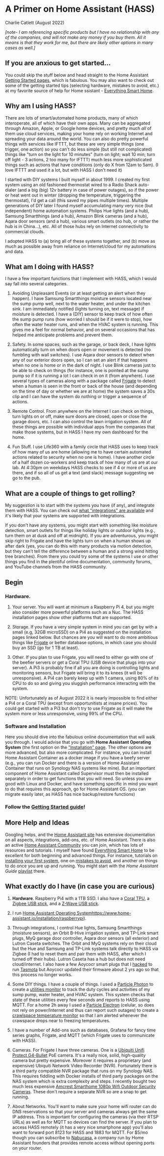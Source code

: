 # A Primer on Home Assistant (HASS)
Charlie Catlett (August 2022)

*[note- I am referencing specific products but I have no relationship with any of the companies, and will not make any money if you buy them.  All it means is that they work for me, but there are likely other options in many cases as well.]*

## If you are anxious to get started...

You could skip the stuff below and head straight to the Home Assistant [Getting Started pages](https://www.home-assistant.io/getting-started/), which is fabulous.  You may also want to check out some of the getting started tips (selecting hardware, mistakes to avoid, etc.) at my favorite source of help for Home ssistant - [Everything Smart Home](https://www.youtube.com/c/EverythingSmartHome).

## Why am I using HASS?

There are lots of smart/automated home products, many of which interoperate, all of which have their own apps. Many can be aggregated through Amazon, Apple, or Google home devices, and pretty much *all* of them use cloud services, making your home rely on working Internet and spreading your data around the world.  You can also do pretty powerful things with services like IFTTT, but these are very simple things (one trigger, one action) so you can't do less simple (but still not complicated) things like "turn on the light for 10 minutes" (turn on light; wait 10 min; turn off light - 3 actions, 2 too many for IFTTT) much less more sophisticated things such as actions that have conditions (only do X from 12am to 5am). (I love IFTTT and used it a lot, but with HASS I don't need it)

I started with DIY systems I built myself in about 1999. I created my first system using an old fashioned thermostat wired to a Radio Shack auto-dialer (and a big (big) 12v battery in case of power outages), so if the power or heat went out in winter (dropping the temperature, triggering the thermostat), I'd get a call (this saved my pipes multiple times).  Multiple generations of DIY later I found myself accumulating many very nice (but independent) home automation systems.  Philips Hue lights (and a hub), Samsung Smartthings (and a hub), Amazon Blink cameras (and a hub), Aqara door sensors (and a hub), various smart outlets (no hub, or rather the hub is in China...), etc.  All of those hubs rely on Internet connectivity to commercial clouds. 

I adopted HASS to (a) bring all of these systems together, and (b) move as much as possible away from reliance on Internet/cloud for my automations and data.

## What am I doing with HASS?

I have a few important functions that I implement with HASS, which I would say fall into several categories.

1. Avoiding Unpleasant Events (or at least getting an alert when they happen).  I have Samsung Smartthings moisture sensors located near the sump pump well, next to the water heater, and under the kitchen sink.  I am immediately notified (lights turning on, text message) if moisture is detected.  I have a (DIY) sensor to keep track of how often the sump pump runs (how worried I should be if it were to stop), how often the water heater runs, and when the HVAC system is running.  This gives me a feel for normal behavior, and on several occasions that has helped me anticipate problems and prevent them.

2. Safety.  In some spaces, such as the garage, or back deck, I have lights automatically turn on when doors open or movement is detected (no fumbling with wall switches).  I use Aqara door sensors to detect when any of our exterior doors open, so I can set an alert if that happens when no one is home or in the dark of night.  I use Blink cameras just to be able to check on things (for instance, one is pointed at the sump pump so if it is running a lot I can check in on it (from anywhere).  I use several types of cameras along with a package called [Frigate](https://docs.frigate.video/) to detect when a human is seen in the front or back of the house (and depending on the time of day or whether we are at home) the system saves a 30s clip and I can have the system do nothing or trigger a sequence of actions.  

3. Remote Control.  From anywhere on the Internet I can check on things, turn lights on or off, make sure doors are closed, open or close the garage doors, etc. I can also control the lawn irrigation system.  All of these things are possible with individual apps from the companies that make those systems, but in HASS I have my own dashboard for the home.

4. Fun Stuff.  I use Life360 with a family circle that HASS uses to keep track of how many of us are home (allowing me to have certain automated actions related to security when no one is home).  I have another circle of a half dozen co-workers and keep track of how many of us are at our lab.  At 4:30pm on weekdays HASS checks to see if 4 or more of us are there, and if so all of us get a text (and slack) message suggesting we go to the pub.

## What are a couple of things to get rolling?

My suggestion is to start with the systems you have (if any), and integrate them with HASS.  You can check out [what "integrations" are available](https://www.home-assistant.io/integrations/) and it's likely that your systems are supported with integrations.

If you don't have any systems, you might start with something like moisture detection, smart outlets for things like holiday lights or outdoor lights (e.g., turn them on at dusk and off at midnight).  If you are adventurous, you might skip right to Frigate and have the lights turn on when a human shows up after dark (yes, you can do this with many products via motion detection, but they can't tell the difference between a human and a strong wind hitting tree branches).  From there you could try some of the systems I use or other things you find in the plentiful online documentation, community forums, and YouTube channels from the HASS community.

## Begin

### Hardware.

1. Your server.  You will want at minimum a Raspberry Pi 4, but you might also consider more powerful platforms such as a Nuc. The HASS installation pages show other platforms that are supported.

2. Storage.  If you have a very simple system in mind you can get by with a small (e.g, 32GB microSSD) on a Pi4 as suggested on the installation pages linked below.  But chances are you will want to do more ambitious things like [Frigate](https://docs.frigate.video/) or better database options, in which case you should buy an SSD (go for 1 TB at least).

3. Other.  If you plan to use Frigate, you will need to either go with one of the beefier servers or get a Coral TPU (USB device that plugs into your server).  A Pi3 is probably fine if all you are doing is controlling lights and monitoring sensors, but Frigate will bring it to its knees (it will be unresponsive).  A Pi4 can barely keep up with 1 camera, using 80% of its CPU to do so and giving you sluggish performance interacting with the system.

NOTE: Unfortunately as of August 2022 it is nearly impossible to find either a Pi4 or a Coral TPU (except from opportunitists at insane prices). You could get started with a Pi3 but don't try to use Frigate as it will make the system more or less unresponsive, using 99% of the CPU.

### Software and Installation

Here you should dive into the fabulous online documentation that will walk you through.  I would advise that you go with **Home Assistant Operating System** (the first option on the ["Installation" page](https://www.home-assistant.io/installation/).  The other options are more advanced, but also more complicated.  For instance, you can install Home Assistant Container as a docker image if you have a beefy server (e.g., you can run Docker and there is a version of Home Assistant Container that runs on Synology NAS systems like mine). But an important component of Home Assistant called Supervisor must then be installed separately in order to get functions that you will need.  So unless you are good with Linux and Docker, and have something specific in mind you want to do that requires this approach, go for Home Assistant OS.  (you can migrate easily later, as HASS has nice backup/restore functions)

### Follow the **[Getting Started guide](https://www.home-assistant.io/getting-started/)**!


## More Help and Ideas

Googling helps, and the [Home Assistant site](https://www.home-assistant.io/) has extensive documentation on all aspects, integrations, add-ons, etc. of Home Assistant.  There is also an active [Home Assistant Community](https://www.home-assistant.io/getting-started/join-the-community/) you can join, which has lots of resources and tutorials.  I myself have found [Everything Smart Home](https://www.youtube.com/c/EverythingSmartHome) to be excellent for both beginning and advanced things.  For instance, tutorials on [installing your first system](https://www.youtube.com/watch?v=SHg6fa0x7OA), one on [mistakes to avoid](https://www.youtube.com/watch?v=i1083cCR2CI), and another on things to do once you are up and running. You might start with the *Home Assistant Guide* [playlist](https://www.youtube.com/c/EverythingSmartHome/playlists) there.

## What exactly do I have (in case you are curious)

1. **Hardware**.  Raspberry Pi4 with a 1TB SSD. I also have a [Coral TPU](https://coral.ai/products/accelerator), a [Zigbee USB stick](https://www.amazon.com/dresden-elektronik-ConBee-Universal-Gateway/dp/B07PZ7ZHG5), and a [Z-Wave USB stick](https://www.amazon.com/Z-Wave-Stick-Assistant-HomeSeer-Software/dp/B07GNZ56BK/ref=sr_1_4?crid=2DD46HYRSA669&keywords=z-wave&qid=1660804098&s=electronics&sprefix=z-wave%2Celectronics%2C55&sr=1-4).

2. I run [Home Assistant Operating System]()https://www.home-assistant.io/installation/raspberrypi).

3. Through integrations, I control Hue lights, Samsung Smartthings (moisture sensors), an Orbit B-Hive irrigation system, and TP-Link smart plugs, MyQ garage door controller, Aqara door sensors (all exterior) and Lutron Caseta switches.  The Orbit and MyQ systems rely on their cloud but the Hue and Samsung and TP-Link systems talk directly to HASS via Zigbee (I had to reset them and pair them with HASS, after which I turned off their hubs). Lutron Caseta has a hub but does not need cloud/internet. I also have a few Aoycocr smart plugs that I [hacked](https://www.youtube.com/watch?v=O5GYh470m5k&t=8s) to run [Tasmota](https://tasmota.github.io/docs/) but Aoycocr updated their firmware about 2 yrs ago so that this process no longer works.

4. Some DIY things. I have a couple of things.  I used a [Particle Photon](https://store.particle.io/products/photon) to create a [utilities monitor](https://github.com/cecat/UtilityWatchMQTT) to track the duty cycles and activities of my sump pump, water heater, and HVAC system.  This system checks that state of these utilities every few seconds and reports to HASS using MQTT. For a home 2h away I used a [Particle Electron](https://docs.particle.io/electron/) (celular, so does not rely on power/Internet and thus can report such outages) to create a [crawlspace temperature monitor](https://github.com/cecat/Lake-Watch) so that I am alerted whenever the crawspace drops near to freezing temperatures.  

5. I have a number of Add-ons such as databases, Grafana for fancy time series graphs, Frigate, and MQTT (which Frigate uses to communicate with HASS).

6. Cameras.  For Frigate I have three cameras. One is a [Ubiquiti Unifi Protect G4-Bullet](https://www.amazon.com/gp/product/B08JCTVQ88/ref=ppx_yo_dt_b_search_asin_title?ie=UTF8&psc=1) PoE camera.  It's a really nice, solid, high-quality camera but pretty expensive.  Moreover it requires a proprietary (and expensive) Ubiquiti Network Video Recorder (NVR). Fortunately there is a third party compatible NVR package that runs on my Synology NAS. This requires fiddling with Docker installs of third party packages on the NAS system which is extra complexity and steps.  I recently bought two much less expensive [Amcrest Smarthome 1080p Wifi Outdoor Security Cameras](https://www.amazon.com/gp/product/B07WK8FH3X/ref=ppx_yo_dt_b_asin_title_o02_s00?ie=UTF8&psc=1). These don't require a separate NVR so are a snap to get running. 

7. About Networks. You'll want to make sure your home wifi router can do DNS reservations so that your server and cameras always get the same IP address.  This is important for configuring the cameras (via their RTSP URLs) as well as for MQTT so devices can find the server.  If you plan to access HASS remotely (it has a very nice smartphone app) you'll also want to forward port 8123 for HASS and 1883 for MQTT.  For $5/mo though you can subscribe to [Nabucasa](https://nabucasa.com/), a company run by Home Assistant founders that provides remote access without opening ports on your router.
